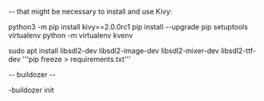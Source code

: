 

-- that might be necessary to install and use Kivy:


python3 -m pip install kivy==2.0.0rc1
pip install --upgrade pip setuptools virtualenv
python -m virtualenv kvenv

sudo apt install libsdl2-dev libsdl2-image-dev libsdl2-mixer-dev libsdl2-ttf-dev
'''pip freeze > requirements.txt'''

-- buildozer --

-buildozer init

